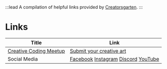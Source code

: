 :::lead
A compilation of helpful links provided by [Creatorsgarten](https://creatorsgarten.org/).
:::

# Links

| Title | Link |
| --- | --- |
| [Creative Coding Meetup](https://grtn.org/e/creativecodingmeetup) | [Submit your creative art](https://grtn.org/creative-art-submit) |
| Social Media | [Facebook](https://grtn.org/facebook) [Instagram](https://grtn.org/instagram) [Discord](https://grtn.org/discord) [YouTube](https://grtn.org/youtube) |